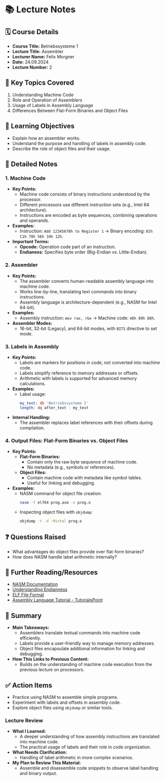 # 📚 **Lecture Notes**


## 🗓️ **Course Details**
- **Course Title:** Betriebssysteme 1
- **Lecture Title:** Assembler
- **Lecturer Name:** Felix Morgner
- **Date:** 24.09.2024
- **Lecture Number:** 2


## 📝 **Key Topics Covered**
1. Understanding Machine Code
2. Role and Operation of Assemblers
3. Usage of Labels in Assembly Language
4. Differences Between Flat-Form Binaries and Object Files


## 🧠 **Learning Objectives**
- Explain how an assembler works.
- Understand the purpose and handling of labels in assembly code.
- Describe the role of object files and their usage.


## 📖 **Detailed Notes**

### **1. Machine Code**
- **Key Points:**
  - Machine code consists of binary instructions understood by the processor.
  - Different processors use different instruction sets (e.g., Intel 64 architecture).
  - Instructions are encoded as byte sequences, combining operations and operands.
- **Examples:**
  - Instruction: `Add 12345678h to Register 1` → Binary encoding: `81h C1h 78h 56h 34h 12h`.
- **Important Terms:**
  - **Opcode:** Operation code part of an instruction.
  - **Endianess:** Specifies byte order (Big-Endian vs. Little-Endian).


### **2. Assembler**
- **Key Points:**
  - The assembler converts human-readable assembly language into machine code.
  - Works line-by-line, translating text commands into binary instructions.
  - Assembly language is architecture-dependent (e.g., NASM for Intel 64-bit).
- **Examples:**
  - Assembly instruction: `mov rax, rbx` → Machine code: `48h 89h D8h`.
- **Assembler Modes:**
  - 16-bit, 32-bit (Legacy), and 64-bit modes, with `BITS` directive to set mode.


### **3. Labels in Assembly**
- **Key Points:**
  - Labels are markers for positions in code, not converted into machine code.
  - Labels simplify reference to memory addresses or offsets.
  - Arithmetic with labels is supported for advanced memory calculations.
- **Examples:**
  - Label usage: 
    ```asm
    my_text: db 'Betriebssysteme 1'
    length: dq after_text - my_text
    ```
- **Internal Handling:**
  - The assembler replaces label references with their offsets during compilation.


### **4. Output Files: Flat-Form Binaries vs. Object Files**
- **Key Points:**
  - **Flat-Form Binaries:**
    - Contain only the raw byte sequence of machine code.
    - No metadata (e.g., symbols or references).
  - **Object Files:**
    - Contain machine code with metadata like symbol tables.
    - Useful for linking and debugging.
- **Examples:**
  - NASM command for object file creation:
    ```bash
    nasm -f elf64 prog.asm -o prog.o
    ```
  - Inspecting object files with `objdump`:
    ```bash
    objdump -t -d -Mintel prog.o
    ```


## ❓ **Questions Raised**
- What advantages do object files provide over flat-form binaries?
- How does NASM handle label arithmetic internally?


## 🔗 **Further Reading/Resources**
- [NASM Documentation](https://www.nasm.us/xdoc/2.13.01/html/)
- [Understanding Endianness](https://en.wikipedia.org/wiki/Endianness)
- [ELF File Format](https://linux.die.net/man/5/elf)
- [Assembly Language Tutorial - TutorialsPoint](https://www.tutorialspoint.com/assembly_programming/index.htm)


## 📌 **Summary**
- **Main Takeaways:**
  - Assemblers translate textual commands into machine code efficiently.
  - Labels provide a user-friendly way to manage memory addresses.
  - Object files encapsulate additional information for linking and debugging.
- **How This Links to Previous Content:**
  - Builds on the understanding of machine code execution from the previous lecture on processors.


## ✅ **Action Items**
- Practice using NASM to assemble simple programs.
- Experiment with labels and offsets in assembly code.
- Explore object files using `objdump` or similar tools.


### **Lecture Review**
- **What I Learned:**
  - A deeper understanding of how assembly instructions are translated into machine code.
  - The practical usage of labels and their role in code organization.
- **What Needs Clarification:**
  - Handling of label arithmetic in more complex scenarios.
- **My Plan to Review This Material:**
  - Assemble and disassemble code snippets to observe label handling and binary output.
